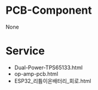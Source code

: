 

# PCB-Component
None

# Service
- Dual-Power-TPS65133.html
- op-amp-pcb.html
- ESP32_리튬이온배터리_회로.html
